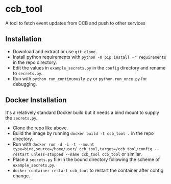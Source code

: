 # ccb_tool
 A tool to fetch event updates from CCB and push to other services

## Installation
 - Download and extract or use `git clone`.
 - Install python requirements with `python -m pip install -r requirements` in the repo directory.
 - Edit the values in `example_secrets.py` in the `config` directory and rename to `secrets.py`. 
 - Run with `python run_continuously.py` or `python run_once.py` for debugging.

## Docker Installation
 It's a relatively standard Docker build but it needs a bind mount to supply the `secrets.py`.
 - Clone the repo like above.
 - Build the image by running `docker build -t ccb_tool .` in the repo directory.
 - Run with `docker run -d -i -t --mount type=bind,source=/home/user/.ccb_tool,target=/ccb_tool/config --restart unless-stopped --name ccb_tool ccb_tool` or similar. 
 - Place a `secrets.py` file in the bound directory following the scheme of `example_secrets.py`.
 - `docker container restart ccb_tool` to restart the container after config change.
